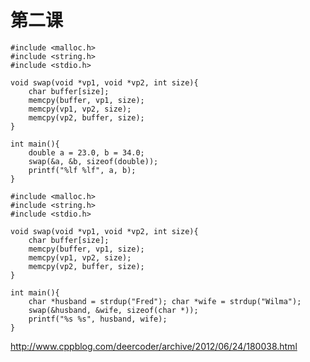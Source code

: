 第二课
=======



<!--language: !c-->

    #include <malloc.h>
    #include <string.h>
    #include <stdio.h>

    void swap(void *vp1, void *vp2, int size){
        char buffer[size];
        memcpy(buffer, vp1, size);
        memcpy(vp1, vp2, size);
        memcpy(vp2, buffer, size);
    }

    int main(){
        double a = 23.0, b = 34.0;
        swap(&a, &b, sizeof(double));
        printf("%lf %lf", a, b);
    }

<!--language: !c-->

    #include <malloc.h>
    #include <string.h>
    #include <stdio.h>

    void swap(void *vp1, void *vp2, int size){
        char buffer[size];
        memcpy(buffer, vp1, size);
        memcpy(vp1, vp2, size);
        memcpy(vp2, buffer, size);
    }

    int main(){
        char *husband = strdup("Fred"); char *wife = strdup("Wilma");
        swap(&husband, &wife, sizeof(char *));
        printf("%s %s", husband, wife);
    }

http://www.cppblog.com/deercoder/archive/2012/06/24/180038.html